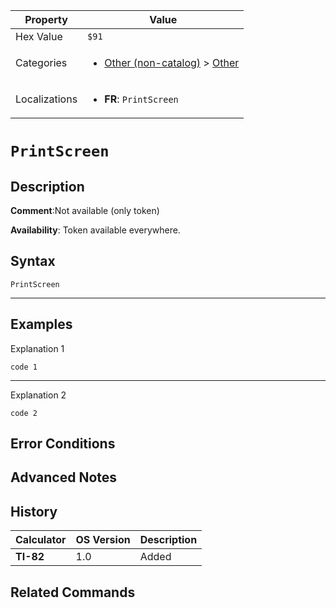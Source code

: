| Property      | Value |
|---------------|-------|
| Hex Value     | `$91`|
| Categories    | <ul><li>[Other (non-catalog)](<../categories/Other (non-catalog).md>) > [Other](<../categories/Other (non-catalog).md#Other>)</li></ul> |
| Localizations | <ul><li><b>FR</b>: `PrintScreen`</li></ul> |

# `PrintScreen`

## Description


<b>Comment</b>:Not available (only token)

<b>Availability</b>: Token available everywhere.

## Syntax
`PrintScreen`

<hr>

## Examples

Explanation 1
```ti-basic
code 1
```
---
Explanation 2
```ti-basic
code 2
```

## Error Conditions


## Advanced Notes


## History
| Calculator | OS Version | Description |
|------------|------------|-------------|
| <b>TI-82</b> | 1.0 | Added

## Related Commands

    